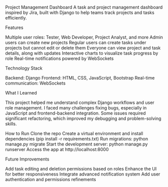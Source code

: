 Project Management Dashboard
A task and project management dashboard inspired by Jira, built with Django to help teams track projects and tasks efficiently.

Features

Multiple user roles: Tester, Web Developer, Project Analyst, and more
Admin users can create new projects
Regular users can create tasks under projects but cannot edit or delete them
Everyone can view project and task details, along with updates
Interactive charts to visualize task progress by role
Real-time notifications powered by WebSockets

Technology Stack

Backend: Django
Frontend: HTML, CSS, JavaScript, Bootstrap
Real-time communication: WebSockets

What I Learned

This project helped me understand complex Django workflows and user role management. I faced many challenges fixing bugs, especially in JavaScript and frontend-backend integration. Some issues required significant refactoring, which improved my debugging and problem-solving skills.

How to Run
Clone the repo
Create a virtual environment and install dependencies (pip install -r requirements.txt)
Run migrations: python manage.py migrate
Start the development server: python manage.py runserver
Access the app at http://localhost:8000

Future Improvements

Add task editing and deletion permissions based on roles
Enhance the UI for better responsiveness
Integrate advanced notification system
Add user authentication and permissions refinements


